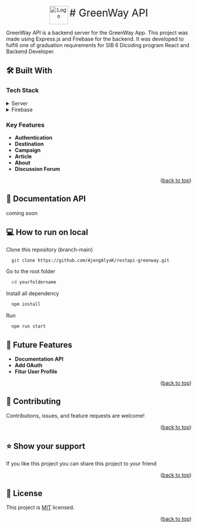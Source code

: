 <a name="readme-top"></a>
<p align="center">
  <img src="https://firebasestorage.googleapis.com/v0/b/mostgreen.appspot.com/o/Tak_berjudul63-hd__2_-removebg-preview.png?alt=media&token=eca5f180-7753-4567-94a5-6ed13f674861" alt="Logo" width="50" style="vertical-align: middle;">
  <span style="font-size: 2em;"># GreenWay API</span>
</p>

GreenWay API is a backend server for the GreenWay App. This project was made using Express.js and Firebase for the backend. It was developed to fulfill one of graduation requirements for SIB 6 Dicoding program React and Backend Developer.


## 🛠 Built With

### Tech Stack <a name="tech-stack"></a>
<details>
  <summary>Server</summary>
  - Node
</details>

<details>
  <summary>Firebase</summary>
  - Postgres
</details>

### Key Features <a name="key-features"></a>
- **Authentication**
- **Destination**
- **Campaign**
- **Article**
- **About**
- **Discussion Forum**

<p align="right">(<a href="#readme-top">back to top</a>)</p>

## 📄 Documentation API

coming soon

## 💻 How to run on local

Clone this repository (branch-main)

```bash
  git clone https://github.com/AjengAlyaK/restapi-greenway.git
```
Go to the root folder

```bash
  cd yourfoldername
```

Install all dependency

```bash
  npm install
```

Run   
```bash
  npm run start
```

## 🔭 Future Features <a name="future-features"></a>

- **Documentation API**
- **Add OAuth**
- **Fitur User Profile**

<p align="right">(<a href="#readme-top">back to top</a>)</p>

## 🤝 Contributing <a name="contributing"></a>

Contributions, issues, and feature requests are welcome!

<p align="right">(<a href="#readme-top">back to top</a>)</p>

## ⭐️ Show your support <a name="support"></a>

If you like this project you can share this project to your friend

<p align="right">(<a href="#readme-top">back to top</a>)</p>

## 📝 License <a name="license"></a>

This project is [MIT](./LICENSE) licensed.

<p align="right">(<a href="#readme-top">back to top</a>)</p>
